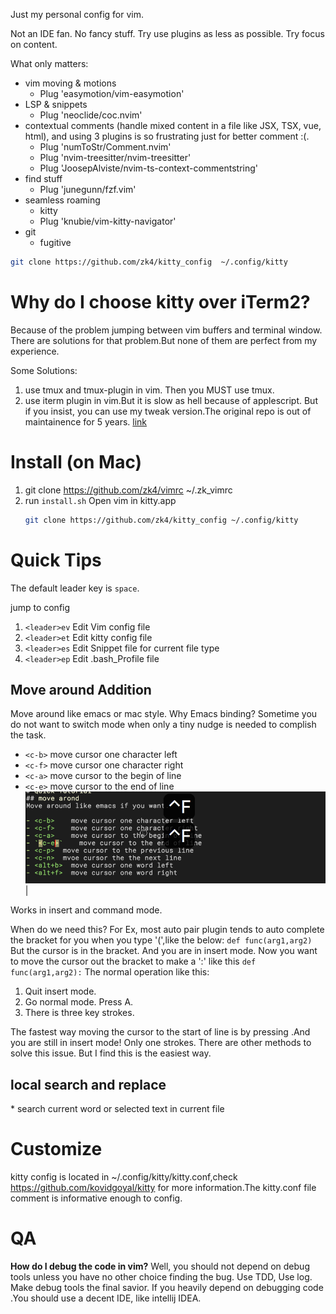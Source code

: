 Just my personal config for vim.

Not an IDE fan. No fancy stuff. Try use plugins as less as possible. Try focus on content.


What only matters:
- vim moving & motions
	- Plug 'easymotion/vim-easymotion'
- LSP & snippets
	- Plug 'neoclide/coc.nvim'
- contextual comments (handle mixed content in a file like JSX, TSX, vue, html), and using 3 plugins is so frustrating just for better comment :(.
	- Plug 'numToStr/Comment.nvim'
	- Plug 'nvim-treesitter/nvim-treesitter'
	- Plug 'JoosepAlviste/nvim-ts-context-commentstring'
- find stuff
	- Plug 'junegunn/fzf.vim'
- seamless roaming
	- kitty
	- Plug 'knubie/vim-kitty-navigator'
- git
    - fugitive



``` bash
git clone https://github.com/zk4/kitty_config  ~/.config/kitty

```

# Why do I choose kitty over iTerm2?
Because of the problem jumping between vim buffers and terminal window.
There are solutions for that problem.But none of them are perfect from my experience.

Some Solutions:
1. use tmux and tmux-plugin in vim. Then you MUST use tmux.
2. use iterm plugin in vim.But it is slow as hell because of applescript. But if you insist, you can use my tweak version.The original repo is out of maintainence for 5 years.  [link](https://github.com/zk4/vim-iterm2-navigator)


# Install  (on Mac)
1. git clone https://github.com/zk4/vimrc ~/.zk_vimrc
1. run `install.sh` Open vim in kitty.app
   ``` bash
   git clone https://github.com/zk4/kitty_config ~/.config/kitty
   ```


# Quick Tips
The default leader key is `space`.

jump to  config

1. `<leader>ev`   Edit Vim config file
1. `<leader>et`   Edit kitty config file
1. `<leader>es`   Edit Snippet file for current file type
1. `<leader>ep`   Edit .bash_Profile file


## Move around Addition
Move around like emacs or mac style. Why Emacs binding? Sometime you do not want to switch mode when only a tiny nudge is needed to complish the task.

- `<c-b>`          move cursor one character left
- `<c-f>`          move cursor one character right
- `<c-a>`          move cursor to the begin of line
- `<c-e>`          move cursor to the end of line
![movement](https://github.com/zk4/vimrc/blob/master/imgs/movement.gif)|

Works in insert and command mode.

When do we need this?
For Ex, most auto pair plugin tends to auto complete the bracket for you when you type '(',like the below:
    ` def func(arg1,arg2) `
    But the cursor is in the bracket. And you are in insert mode.
    Now you want to move the cursor out the bracket to make a ':' like this
    ` def func(arg1,arg2): `
The normal operation like this:

1. Quit insert mode.
2. Go normal mode. Press A.
3. There is three key strokes.

The fastest way moving the cursor to the start of line is by pressing <c-a>.And you are still in insert mode! Only one strokes.
There are other methods to solve this issue. But I find this is the easiest way.

## local search and replace
\*   search  current word or selected text in current file



# Customize
kitty config is located in ~/.config/kitty/kitty.conf,check https://github.com/kovidgoyal/kitty for more information.The kitty.conf file comment is informative enough to config.


# QA

**How do I debug the code in vim?**
Well, you should not depend on debug tools unless you have no other choice finding the bug.
Use TDD, Use log. Make debug tools the final savior. If you heavily depend on debugging code .You should use a decent IDE, like intellij IDEA.



